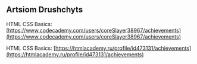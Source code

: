 ## Artsiom Drushchyts

HTML CSS Basics: [https://www.codecademy.com/users/coreSlayer38967/achievements](https://www.codecademy.com/users/coreSlayer38967/achievements)

HTML CSS Basics: [https://htmlacademy.ru/profile/id473131/achievements](https://htmlacademy.ru/profile/id473131/achievements)
